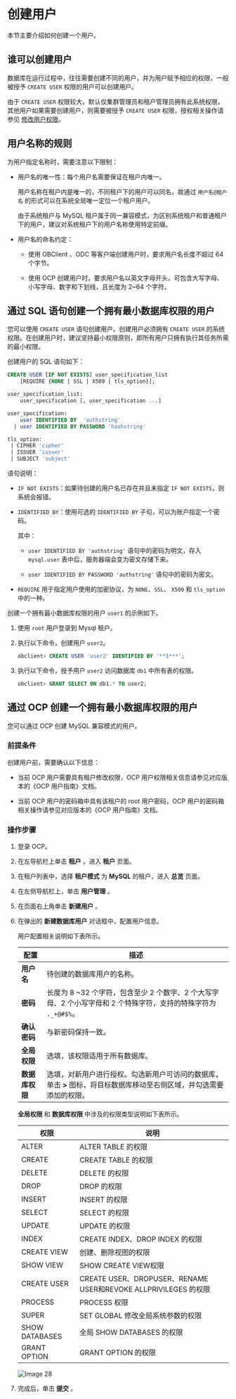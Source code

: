 创建用户 
=========================

本节主要介绍如何创建一个用户。

谁可以创建用户 
----------------------------

数据库在运行过程中，往往需要创建不同的用户，并为用户赋予相应的权限，一般被授予 `CREATE USER` 权限的用户可以创建用户。

由于 `CREATE USER` 权限较大，默认仅集群管理员和租户管理员拥有此系统权限，其他用户如果需要创建用户，则需要被授予 `CREATE USER` 权限，授权相关操作请参见 [修改用户权限](../3.mysql-3/5.modify-user-permissions-2.md)。

用户名称的规则 
----------------------------

为用户指定名称时，需要注意以下限制：

* 用户名的唯一性：每个用户名需要保证在租户内唯一。

  用户名称在租户内是唯一的，不同租户下的用户可以同名，故通过 `用户名@租户名` 的形式可以在系统全局唯一定位一个租户用户。

  由于系统租户与 MySQL 租户属于同一兼容模式，为区别系统租户和普通租户下的用户，建议对系统租户下的用户名称使用特定前缀。
  

* 用户名的命名约定：

  * 使用 OBClient 、ODC 等客户端创建用户时，要求用户名长度不超过 64 个字节。

    
  
  * 使用 OCP 创建用户时，要求用户名以英文字母开头，可包含大写字母、小写字母、数字和下划线，且长度为 2\~64 个字符。

    
  

  




通过 SQL 语句创建一个拥有最小数据库权限的用户 
----------------------------------------------

您可以使用 `CREATE USER` 语句创建用户。创建用户必须拥有 `CREATE USER` 的系统权限。在创建用户时，建议坚持最小权限原则，即所有用户只拥有执行其任务所需的最小权限。

创建用户的 SQL 语句如下：

```sql
CREATE USER [IF NOT EXISTS] user_specification_list
    [REQUIRE {NONE | SSL | X509 | tls_option}];

user_specification_list:
    user_specification [, user_specification ...]

user_specification:
    user IDENTIFIED BY  'authstring'
  | user IDENTIFIED BY PASSWORD 'hashstring'

tls_option:
 | CIPHER 'cipher'
 | ISSUER 'issuer'
 | SUBJECT 'subject'
```



语句说明：

* `IF NOT EXISTS`：如果待创建的用户名已存在并且未指定 `IF NOT EXISTS`，则系统会报错。

  

* `IDENTIFIED BY`：使用可选的 `IDENTIFIED BY` 子句，可以为账户指定一个密码。

  其中：
  * `user IDENTIFIED BY 'authstring'` 语句中的密码为明文，存入 `mysql.user` 表中后，服务器端会变为密文存储下来。

    
  
  * `user IDENTIFIED BY PASSWORD 'authstring'` 语句中的密码为密文。

    
  

  

* `REQUIRE` 用于指定用户使用的加密协议，为 `NONE`、`SSL`、 `X509` 和 `tls_option` 中的一种。

  




创建一个拥有最小数据库权限的用户 `user1` 的示例如下。

1. 使用 `root` 用户登录到 Mysql 租户。

   

2. 执行以下命令，创建用户 `user2`。

   ```sql
   obclient> CREATE USER 'user2' IDENTIFIED BY '**1***';
   ```

   

3. 执行以下命令，授予用户 `user2` 访问数据库 `db1` 中所有表的权限。

   ```sql
   obclient> GRANT SELECT ON db1.* TO user2;
   ```

   




通过 OCP 创建一个拥有最小数据库权限的用户 
--------------------------------------------

您可以通过 OCP 创建 MySQL 兼容模式的用户。

### 前提条件 

创建用户前，需要确认以下信息：

* 当前 OCP 用户需要具有租户修改权限，OCP 用户权限相关信息请参见对应版本的《OCP 用户指南》文档。

  

* 当前 OCP 用户的密码箱中具有该租户的 root 用户密码，OCP 用户的密码箱相关操作请参见对应版本的《OCP 用户指南》文档。

  




### 操作步骤 

1. 登录 OCP。

   

2. 在左导航栏上单击 **租户** ，进入 **租户** 页面。

   

3. 在租户列表中，选择 **租户模式** 为 **MySQL** 的租户，进入 **总览** 页面。

   

4. 在左侧导航栏上，单击 **用户管理** 。

   

5. 在页面右上角单击 **新建用户** 。

   

6. 在弹出的 **新建数据库用户** 对话框中，配置用户信息。

   用户配置相关说明如下表所示。
   

   |    配置     |                                   描述                                   |
   |-----------|------------------------------------------------------------------------|
   | **用户名**   | 待创建的数据库用户的名称。                                                          |
   | **密码**    | 长度为 8 \~32 个字符，包含至少 2 个数字、2 个大写字母、2 个小写字母和 2 个特殊字符，支持的特殊字符为 `._+@#$%`。 |
   | **确认密码**  | 与新密码保持一致。                                                              |
   | **全局权限**  | 选填，该权限适用于所有数据库。                                                        |
   | **数据库权限** | 选填，对新用户进行授权。勾选新用户可访问的数据库，单击 **\>** 图标，将目标数据库移动至右侧区域，并勾选需要添加的权限。        |

   

   **全局权限** 和 **数据库权限** 中涉及的权限类型说明如下表所示。

   
   

   |     **权限**     |                          **说明**                           |
   |----------------|-----------------------------------------------------------|
   | ALTER          | ALTER TABLE 的权限                                           |
   | CREATE         | CREATE TABLE 的权限                                          |
   | DELETE         | DELETE 的权限                                                |
   | DROP           | DROP 的权限                                                  |
   | INSERT         | INSERT 的权限                                                |
   | SELECT         | SELECT 的权限                                                |
   | UPDATE         | UPDATE 的权限                                                |
   | INDEX          | CREATE INDEX、DROP INDEX 的权限                               |
   | CREATE VIEW    | 创建、删除视图的权限                                                |
   | SHOW VIEW      | SHOW CREATE VIEW权限                                        |
   | CREATE USER    | CREATE USER、DROPUSER、RENAME USER和REVOKE ALLPRIVILEGES 的权限 |
   | PROCESS        | PROCESS 权限                                                |
   | SUPER          | SET GLOBAL 修改全局系统参数的权限                                    |
   | SHOW DATABASES | 全局 SHOW DATABASES 的权限                                     |
   | GRANT OPTION   | GRANT OPTION 的权限                                          |

   

   ![Image 28](https://help-static-aliyun-doc.aliyuncs.com/assets/img/zh-CN/2225442261/p276328.png)
   

7. 完成后，单击 **提交** 。

   



